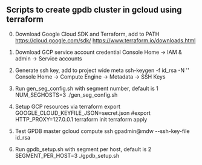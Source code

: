 ## Scripts to create gpdb cluster in gcloud using terraform
0. Download Google Cloud SDK and Terraform, add to PATH
https://cloud.google.com/sdk/
https://www.terraform.io/downloads.html

1. Download GCP service account credential
Console Home -> IAM & admin -> Service accounts

2. Generate ssh key, add to project wide meta
ssh-keygen -f id_rsa -N ''
Console Home -> Compute Engine -> Metadata -> SSH Keys

3. Run gen_seg_config.sh with segment number, default is 1
NUM_SEGHOSTS=3 ./gen_seg_config.sh

4. Setup GCP resources via terraform
export GOOGLE_CLOUD_KEYFILE_JSON=secret.json
#export HTTP_PROXY=127.0.0.1
terraform init
terraform apply

5. Test GPDB master
gcloud compute ssh gpadmin@mdw --ssh-key-file id_rsa

6. Run gpdb_setup.sh with segment per host, default is 2
SEGMENT_PER_HOST=3 ./gpdb_setup.sh
